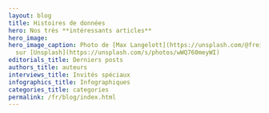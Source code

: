 ```yaml
---
layout: blog
title: Histoires de données
hero: Nos très **intéressants articles**
hero_image: 
hero_image_caption: Photo de [Max Langelott](https://unsplash.com/@freiburgermax)
  sur [Unsplash](https://unsplash.com/s/photos/wWQ760meyWI)
editorials_title: Derniers posts
authors_title: auteurs
interviews_title: Invités spéciaux
infographics_title: Infographiques
categories_title: categories
permalink: /fr/blog/index.html
---
```

